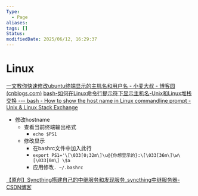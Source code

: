 ```yaml
---
Type:
  - Page
aliases: 
tags: []
Status: 
modifiedDate: 2025/06/12, 16:29:37
---
```


# Linux

[一文教你快速修改ubuntu终端显示的主机名和用户名 - 小麦大叔 - 博客园 (cnblogs.com)](https://www.cnblogs.com/unclemac/p/12783332.html)
[bash-如何在Linux命令行提示符下显示主机名-Unix和Linux堆栈交换 --- bash - How to show the host name in Linux commandline prompt - Unix & Linux Stack Exchange](https://unix.stackexchange.com/questions/218174/how-to-show-the-host-name-in-linux-commandline-prompt)

- 修改hostname
	- 查看当前终端输出格式
		- `echo $PS1`
	-  修改显示
		- 在bashrc文件中加入此行  
		- ```export PS1='\[\033[0;32m\]\u@{你想显示的}:\[\033[36m\]\w\[\033[0m\] \$a```
		- 应用修改`. ~/.bashrc`

[【原创】Syncthing搭建自己的中继服务和发现服务_syncthing中继服务器-CSDN博客](https://blog.csdn.net/qq_35150992/article/details/128792276)
